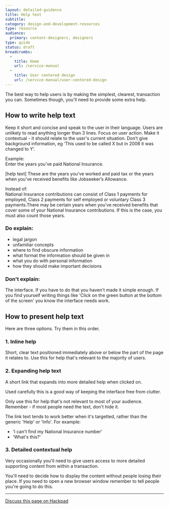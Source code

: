 ```yaml
---
layout: detailed-guidance
title: Help text
subtitle: 
category: design-and-development-resources
type: resource
audience:
  primary: content-designers, designers
type: guide
status: draft
breadcrumbs:
  -
    title: Home
    url: /service-manual
  -
    title: User centered design
    url: /service-manual/user-centered-design
---
```


The best way to help users is by making the simplest, clearest, transaction you can.
Sometimes though, you'll need to provide some extra help.


## How to write help text

Keep it short and concise and speak to the user in their language. 
Users are unlikely to read anything longer than 3 lines. 
Focus on user action.
Make it contextual - it should relate to the user's current situation.
Don’t give background information, eg ‘This used to be called X but in 2008 it was changed to Y’. 

Example:<br/>
Enter the years you’ve paid National Insurance.

[help text] These are the years you’ve worked and paid tax or the years when you’ve received benefits like Jobseeker’s Allowance. 

Instead of:<br/>
National Insurance contributions can consist of Class 1 payments for employed, Class 2 payments for self employed or voluntary Class 3 payments.There may be certain years when you’ve received benefits that cover some of your National Insurance contributions. If this is the case, you must also count those years. 

### Do explain:

* legal jargon
* unfamiliar concepts
* where to find obscure information
* what format the information should be given in
* what you do with personal information
* how they should make important decisions

### Don't explain:

The interface. If you have to do that you haven't made it simple enough.
If you find yourself writing things like 'Click on the green button at the bottom of the screen' you know the interface needs work.


## How to present help text

Here are three options. Try them in this order.


### 1. Inline help

Short, clear text positioned immediately above or below the part of the page it relates to. 
Use this for help that's relevant to the majority of users.


### 2. Expanding help text

A short link that expands into more detailed help when clicked on.

Used carefully this is a good way of keeping the interface free from clutter.

Only use this for help that's not relevant to most of your audience.
Remember - if most people need the text, don't hide it.

The link text tends to work better when it's targetted, rather than the generic 'Help' or 'Info'. For example:

* 'I can't find my National Insurance number'
* 'What's this?'


### 3. Detailed contextual help

Very occasionally you'll need to give users access to more detailed supporting content from within a transaction.

You'll need to decide how to display the content without people losing their place.
If you need to open a new browser window remember to tell people you're going to do this.


---

[Discuss this page on Hackpad](https://designpatterns.hackpad.com/Contextual-help-XqnDcGgTBKQ)
